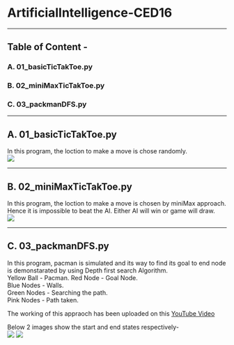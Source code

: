 # ArtificialIntelligence-CED16
***
## Table of Content - 
### A. 01_basicTicTakToe.py
### B. 02_miniMaxTicTakToe.py
### C. 03_packmanDFS.py
***

## A. 01_basicTicTakToe.py
In this program, the loction to make a move is chose randomly.  
![](https://github.com/sanujkul/ArtificialIntelligence-CED16/blob/master/Images/01_BasicTicTacToe.png)

***

## B. 02_miniMaxTicTakToe.py
In this program, the loction to make a move is chosen by miniMax approach. 
Hence it is impossible to beat the AI. Either AI will win or game will draw.  
![](https://github.com/sanujkul/ArtificialIntelligence-CED16/blob/master/Images/02_miniMaxTicTacToe.png)


***

## C. 03_packmanDFS.py   
In this program, pacman is simulated and its way to find its goal to end node is demonstarated by using Depth first search Algorithm.  
Yellow Ball - Pacman. 
Red Node - Goal Node.  
Blue Nodes - Walls.  
Green Nodes - Searching the path.   
Pink Nodes - Path taken.  

The working of this appraoch has been uploaded on this [YouTube Video](https://www.youtube.com/watch?v=-vWjmX9M5rg)

Below 2 images show the start and end states respectively-    
![](https://github.com/sanujkul/ArtificialIntelligence-CED16/blob/master/Images/03_DFS_PACKMAN_START.png) ![](https://github.com/sanujkul/ArtificialIntelligence-CED16/blob/master/Images/03_DFS_PACKMAN_END.png)
